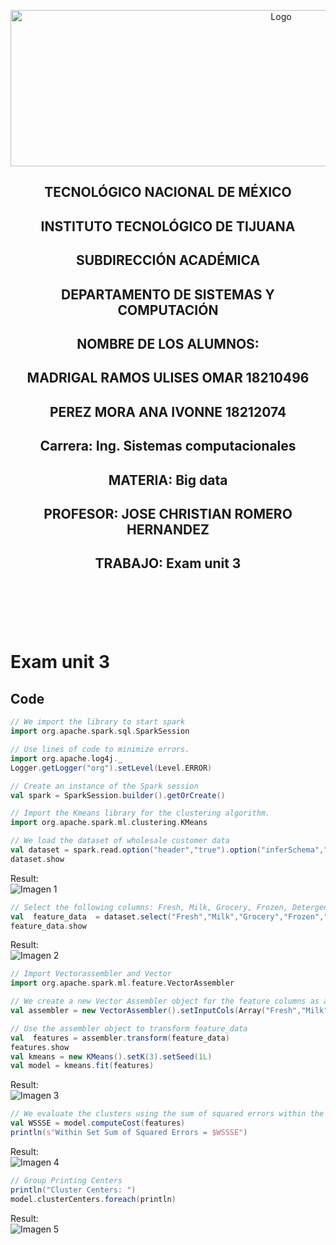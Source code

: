 <p align="center">
    <img alt="Logo" src="https://www.tijuana.tecnm.mx/wp-content/uploads/2021/08/liston-de-logos-oficiales-educacion-tecnm-FEB-2021.jpg" width=850 height=250>
</p>

<H2><p align="Center">TECNOLÓGICO NACIONAL DE MÉXICO</p></H2>

<H2><p align="Center">INSTITUTO TECNOLÓGICO DE TIJUANA</p></H2>

<H2><p align="Center">SUBDIRECCIÓN ACADÉMICA</p></H2>

<H2><p align="Center">DEPARTAMENTO DE SISTEMAS Y COMPUTACIÓN</p></H2>

<H2><p align="Center">NOMBRE DE LOS ALUMNOS: </p></H2>

<H2><p align="Center">MADRIGAL RAMOS ULISES OMAR 18210496</p></H2>

<H2><p align="Center">PEREZ MORA ANA IVONNE 18212074 </p></H2>

<H2><p align="Center">Carrera: Ing. Sistemas computacionales</p></H2>

<H2><p align="Center">MATERIA: Big data </p></H2>

<H2><p align="Center">PROFESOR: JOSE CHRISTIAN ROMERO HERNANDEZ</p></H2>

<H2><p align="Center">TRABAJO: Exam unit 3 </p></H2>


<br>
<br>
<br>
<br>


# Exam unit 3

## Code 
```scala
// We import the library to start spark  
import org.apache.spark.sql.SparkSession 

// Use lines of code to minimize errors.
import org.apache.log4j._  
Logger.getLogger("org").setLevel(Level.ERROR)  

// Create an instance of the Spark session
val spark = SparkSession.builder().getOrCreate()  

// Import the Kmeans library for the clustering algorithm.
import org.apache.spark.ml.clustering.KMeans 

// We load the dataset of wholesale customer data
val dataset = spark.read.option("header","true").option("inferSchema","true").csv("C:/Users/Ulipro87/Desktop/WholesaleCustomersData.csv")  
dataset.show  
```
Result:<br>
<img alt="Imagen 1" src="">


```scala
// Select the following columns: Fresh, Milk, Grocery, Frozen, Detergents_Paper, Delicassen and call this set feature_data 
val  feature_data  = dataset.select("Fresh","Milk","Grocery","Frozen","Detergents_Paper","Delicassen")  
feature_data.show  
```
Result:<br>
<img alt="Imagen 2" src="">


```scala
// Import Vectorassembler and Vector
import org.apache.spark.ml.feature.VectorAssembler  

// We create a new Vector Assembler object for the feature columns as an input set, remembering that there are no labels. 
val assembler = new VectorAssembler().setInputCols(Array("Fresh","Milk","Grocery","Frozen","Detergents_Paper",  "Delicassen")).setOutputCol("features")  

// Use the assembler object to transform feature_data 
val  features = assembler.transform(feature_data)  
features.show  
val kmeans = new KMeans().setK(3).setSeed(1L) 
val model = kmeans.fit(features)  
```
Result:<br>
<img alt="Imagen 3" src="">


```scala
// We evaluate the clusters using the sum of squared errors within the WSSSE set and print the centroids. 
val WSSSE = model.computeCost(features)  
println(s"Within Set Sum of Squared Errors = $WSSSE")  
```
Result:<br>
<img alt="Imagen 4" src="">

```scala
// Group Printing Centers
println("Cluster Centers: ")  
model.clusterCenters.foreach(println)
```
Result:<br>
<img alt="Imagen 5" src="">
